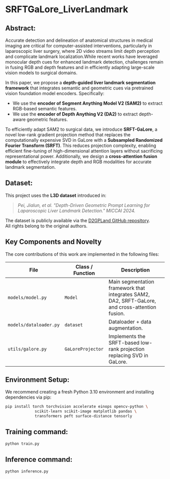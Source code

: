 # SRFTGaLore_LiverLandmark

## Abstract:
Accurate detection and delineation of anatomical structures in medical imaging are critical for computer-assisted interventions, particularly in laparoscopic liver surgery, where 2D video streams limit depth perception and complicate landmark localization.While recent works have leveraged monocular depth cues for enhanced landmark detection, challenges remain in fusing RGB and depth features and in efficiently adapting large-scale vision models to surgical domains.

In this paper, we propose a **depth-guided liver landmark segmentation framework** that integrates semantic and geometric cues via pretrained vision foundation model encoders. Specifically:
- We use the **encoder of Segment Anything Model V2 (SAM2)** to extract RGB-based semantic features.
- We use the **encoder of Depth Anything V2 (DA2)** to extract depth-aware geometric features.

To efficiently adapt SAM2 to surgical data, we introduce **SRFT-GaLore**, a novel low-rank gradient projection method that replaces the computationally expensive SVD in GaLore with a **Subsampled Randomized Fourier Transform (SRFT)**. This reduces projection complexity, enabling efficient fine-tuning of high-dimensional attention layers without sacrificing representational power. Additionally, we design a **cross-attention fusion module** to effectively integrate depth and RGB modalities for accurate landmark segmentation.


## Dataset:
This project uses the **L3D dataset** introduced in:

> *Pei, Jialun, et al. "Depth-Driven Geometric Prompt Learning for Laparoscopic Liver Landmark Detection." MICCAI 2024.*

The dataset is publicly available via the [D2GPLand GitHub repository](https://github.com/PJLallen/D2GPLand).  
All rights belong to the original authors.

##  Key Components and Novelty

The core contributions of this work are implemented in the following files:

| File | Class / Function | Description |
|------|------------------|-------------|
| `models/model.py` | `Model` | Main segmentation framework that integrates SAM2, DA2, SRFT-GaLore, and cross-attention fusion.  |
| `models/dataloader.py` | `dataset` | Dataloader + data augmentation. |
| `utils/galore.py` | `GaLoreProjector` | Implements the SRFT-based low-rank projection replacing SVD in GaLore. |

## Environment Setup:
We recommend creating a fresh Python 3.10 environment and installing dependencies via pip:

```bash
pip install torch torchvision accelerate einops opencv-python \
             scikit-learn scikit-image matplotlib pandas \
             transformers peft surface-distance tensorly
```


## Training command:

```bash
python train.py
```

## Inference command:
```bash
python inference.py
```
